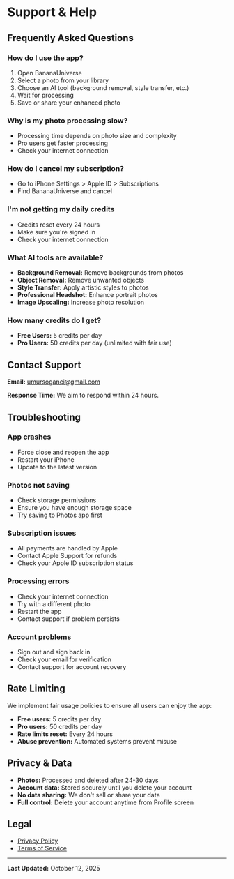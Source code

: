# Support & Help

## Frequently Asked Questions

### How do I use the app?
1. Open BananaUniverse
2. Select a photo from your library
3. Choose an AI tool (background removal, style transfer, etc.)
4. Wait for processing
5. Save or share your enhanced photo

### Why is my photo processing slow?
- Processing time depends on photo size and complexity
- Pro users get faster processing
- Check your internet connection

### How do I cancel my subscription?
- Go to iPhone Settings > Apple ID > Subscriptions
- Find BananaUniverse and cancel

### I'm not getting my daily credits
- Credits reset every 24 hours
- Make sure you're signed in
- Check your internet connection

### What AI tools are available?
- **Background Removal:** Remove backgrounds from photos
- **Object Removal:** Remove unwanted objects
- **Style Transfer:** Apply artistic styles to photos
- **Professional Headshot:** Enhance portrait photos
- **Image Upscaling:** Increase photo resolution

### How many credits do I get?
- **Free Users:** 5 credits per day
- **Pro Users:** 50 credits per day (unlimited with fair use)

## Contact Support

**Email:** umursoganci@gmail.com

**Response Time:** We aim to respond within 24 hours.

## Troubleshooting

### App crashes
- Force close and reopen the app
- Restart your iPhone
- Update to the latest version

### Photos not saving
- Check storage permissions
- Ensure you have enough storage space
- Try saving to Photos app first

### Subscription issues
- All payments are handled by Apple
- Contact Apple Support for refunds
- Check your Apple ID subscription status

### Processing errors
- Check your internet connection
- Try with a different photo
- Restart the app
- Contact support if problem persists

### Account problems
- Sign out and sign back in
- Check your email for verification
- Contact support for account recovery

## Rate Limiting

We implement fair usage policies to ensure all users can enjoy the app:

- **Free users:** 5 credits per day
- **Pro users:** 50 credits per day
- **Rate limits reset:** Every 24 hours
- **Abuse prevention:** Automated systems prevent misuse

## Privacy & Data

- **Photos:** Processed and deleted after 24-30 days
- **Account data:** Stored securely until you delete your account
- **No data sharing:** We don't sell or share your data
- **Full control:** Delete your account anytime from Profile screen

## Legal

- [Privacy Policy](./privacy.html)
- [Terms of Service](./terms.html)

---

**Last Updated:** October 12, 2025
